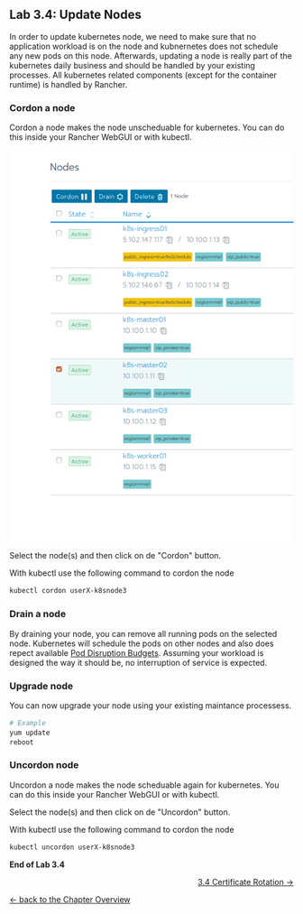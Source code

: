## Lab 3.4: Update Nodes

In order to update kubernetes node, we need to make sure that no application workload is on the node and kubnernetes does not schedule any new pods on this node. Afterwards, updating a node is really part of the kubernetes daily business and should be handled by your existing processes. All kubernetes related components (except for the container runtime) is handled by Rancher.

### Cordon a node

Cordon a node makes the node unscheduable for kubernetes. You can do this inside your Rancher WebGUI or with kubectl.

![Cordon Node](../resources/images/cordonnode.png)

Select the node(s) and then click on de "Cordon" button.

With kubectl use the following command to cordon the node

```bash
kubectl cordon userX-k8snode3
```

### Drain a node

By draining your node, you can remove all running pods on the selected node. Kubernetes will schedule the pods on other nodes and also does repect available [Pod Disruption Budgets](https://kubernetes.io/docs/concepts/workloads/pods/disruptions/#how-disruption-budgets-work). Assuming your workload is designed the way it should be, no interruption of service is expected.

### Upgrade node

You can now upgrade your node using your existing maintance processess. 

```bash
# Example
yum update
reboot
```

### Uncordon node

Uncordon a node makes the node scheduable again for kubernetes. You can do this inside your Rancher WebGUI or with kubectl.

Select the node(s) and then click on de "Uncordon" button.

With kubectl use the following command to cordon the node

```bash
kubectl uncordon userX-k8snode3
```

**End of Lab 3.4**

<p width="100px" align="right"><a href="35_certificaterotation.md"> 3.4 Certificate Rotation →</a></p>

[← back to the Chapter Overview](10_rancher.md)

